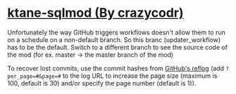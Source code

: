 # [ktane-sqlmod (By crazycodr)](https://github.com/crazycodr/ktane-sqlmod)

Unfortunately the way GitHub triggers workflows doesn't allow them to run on a schedule on a non-default branch. So this branc (updater_workflow) has to be the default. Switch to a different branch to see the source code of the mod (for ex. master -> the master branch of the mod)

To recover lost commits, use the commit hashes from [GitHub's reflog](https://api.github.com/repos/KtaneModules/ktane-sqlmod-crazycodr/events) (add `?per_page=#&page=#` to the log URL to increase the page size (maximum is 100, default is 30) and/or specify the page number (default is 1)).
